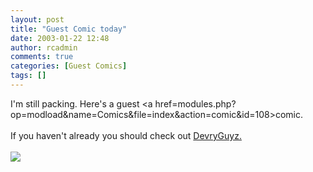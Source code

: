 ```yaml
---
layout: post
title: "Guest Comic today"
date: 2003-01-22 12:48
author: rcadmin
comments: true
categories: [Guest Comics]
tags: []
---
```

I'm still packing. Here's a guest <a href=modules.php?op=modload&name=Comics&file=index&action=comic&id=108>comic.</a>
<br />
<br />
If you haven't already you should check out <a href=http://www.devryguyz.com>DevryGuyz.</a><br /><br /><!--more--><img src='http://dl.bitsmack.com/comics/20030122.gif'   />
